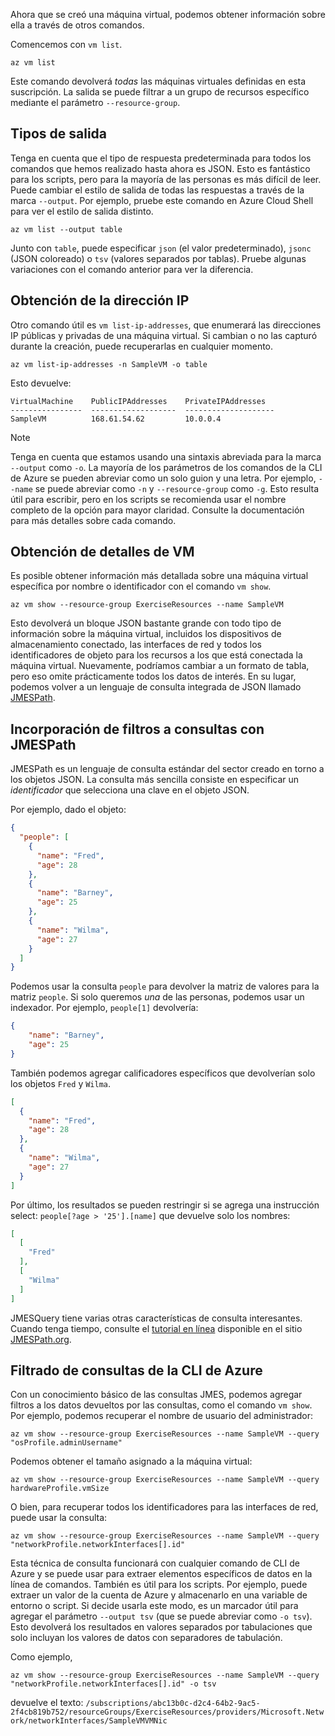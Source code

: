 Ahora que se creó una máquina virtual, podemos obtener información sobre ella a través de otros comandos.

Comencemos con `vm list`.

```azurecli
az vm list
```

Este comando devolverá _todas_ las máquinas virtuales definidas en esta suscripción. La salida se puede filtrar a un grupo de recursos específico mediante el parámetro `--resource-group`. 

## <a name="output-types"></a>Tipos de salida
Tenga en cuenta que el tipo de respuesta predeterminada para todos los comandos que hemos realizado hasta ahora es JSON. Esto es fantástico para los scripts, pero para la mayoría de las personas es más difícil de leer. Puede cambiar el estilo de salida de todas las respuestas a través de la marca `--output`. Por ejemplo, pruebe este comando en Azure Cloud Shell para ver el estilo de salida distinto.

```azurecli
az vm list --output table
```

Junto con `table`, puede especificar `json` (el valor predeterminado), `jsonc` (JSON coloreado) o `tsv` (valores separados por tablas). Pruebe algunas variaciones con el comando anterior para ver la diferencia.

## <a name="getting-the-ip-address"></a>Obtención de la dirección IP

Otro comando útil es `vm list-ip-addresses`, que enumerará las direcciones IP públicas y privadas de una máquina virtual. Si cambian o no las capturó durante la creación, puede recuperarlas en cualquier momento.

```azurecli
az vm list-ip-addresses -n SampleVM -o table
```

Esto devuelve:

```
VirtualMachine    PublicIPAddresses    PrivateIPAddresses
----------------  -------------------  --------------------
SampleVM          168.61.54.62         10.0.0.4
```

> [!NOTE]
> Tenga en cuenta que estamos usando una sintaxis abreviada para la marca `--output` como `-o`. La mayoría de los parámetros de los comandos de la CLI de Azure se pueden abreviar como un solo guion y una letra. Por ejemplo, `--name` se puede abreviar como `-n` y `--resource-group` como `-g`. Esto resulta útil para escribir, pero en los scripts se recomienda usar el nombre completo de la opción para mayor claridad. Consulte la documentación para más detalles sobre cada comando.

## <a name="getting-vm-details"></a>Obtención de detalles de VM

Es posible obtener información más detallada sobre una máquina virtual específica por nombre o identificador con el comando `vm show`.

```azurecli
az vm show --resource-group ExerciseResources --name SampleVM
```

Esto devolverá un bloque JSON bastante grande con todo tipo de información sobre la máquina virtual, incluidos los dispositivos de almacenamiento conectado, las interfaces de red y todos los identificadores de objeto para los recursos a los que está conectada la máquina virtual. Nuevamente, podríamos cambiar a un formato de tabla, pero eso omite prácticamente todos los datos de interés. En su lugar, podemos volver a un lenguaje de consulta integrada de JSON llamado [JMESPath](http://jmespath.org/).

## <a name="adding-filters-to-queries-with-jmespath"></a>Incorporación de filtros a consultas con JMESPath

JMESPath es un lenguaje de consulta estándar del sector creado en torno a los objetos JSON. La consulta más sencilla consiste en especificar un _identificador_ que selecciona una clave en el objeto JSON.

Por ejemplo, dado el objeto:

```json
{
  "people": [
    {
      "name": "Fred",
      "age": 28
    },
    {
      "name": "Barney",
      "age": 25
    },
    {
      "name": "Wilma",
      "age": 27
    }
  ]
}
```

Podemos usar la consulta `people` para devolver la matriz de valores para la matriz `people`. Si solo queremos _una_ de las personas, podemos usar un indexador. Por ejemplo, `people[1]` devolvería:

```json
{
    "name": "Barney",
    "age": 25
}
```

También podemos agregar calificadores específicos que devolverían solo los objetos `Fred` y `Wilma`. 

```json
[
  {
    "name": "Fred",
    "age": 28
  },
  {
    "name": "Wilma",
    "age": 27
  }
]
```

Por último, los resultados se pueden restringir si se agrega una instrucción select: `people[?age > '25'].[name]` que devuelve solo los nombres:

```json
[
  [
    "Fred"
  ],
  [
    "Wilma"
  ]
]
```

JMESQuery tiene varias otras características de consulta interesantes. Cuando tenga tiempo, consulte el [tutorial en línea](http://jmespath.org/tutorial.html) disponible en el sitio [JMESPath.org](http://jmespath.org/).

## <a name="filtering-our-azure-cli-queries"></a>Filtrado de consultas de la CLI de Azure

Con un conocimiento básico de las consultas JMES, podemos agregar filtros a los datos devueltos por las consultas, como el comando `vm show`. Por ejemplo, podemos recuperar el nombre de usuario del administrador:

```azurecli
az vm show --resource-group ExerciseResources --name SampleVM --query "osProfile.adminUsername"
```

Podemos obtener el tamaño asignado a la máquina virtual:

```azurecli
az vm show --resource-group ExerciseResources --name SampleVM --query hardwareProfile.vmSize
```

O bien, para recuperar todos los identificadores para las interfaces de red, puede usar la consulta:

```azurecli
az vm show --resource-group ExerciseResources --name SampleVM --query "networkProfile.networkInterfaces[].id"
```

Esta técnica de consulta funcionará con cualquier comando de CLI de Azure y se puede usar para extraer elementos específicos de datos en la línea de comandos. También es útil para los scripts. Por ejemplo, puede extraer un valor de la cuenta de Azure y almacenarlo en una variable de entorno o script. Si decide usarla este modo, es un marcador útil para agregar el parámetro `--output tsv` (que se puede abreviar como `-o tsv`). Esto devolverá los resultados en valores separados por tabulaciones que solo incluyan los valores de datos con separadores de tabulación.

Como ejemplo,

```azurecli
az vm show --resource-group ExerciseResources --name SampleVM --query "networkProfile.networkInterfaces[].id" -o tsv
```

devuelve el texto: `/subscriptions/abc13b0c-d2c4-64b2-9ac5-2f4cb819b752/resourceGroups/ExerciseResources/providers/Microsoft.Network/networkInterfaces/SampleVMVMNic`
